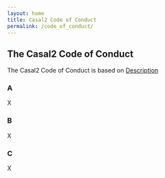 ```yaml
---
layout: home
title: Casal2 Code of Conduct
permalink: /code_of_conduct/
---
```


## The Casal2 Code of Conduct

The Casal2 Code of Conduct is based on [Description](url)

### A

X

### B

X

### C

X
